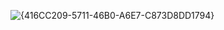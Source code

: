 ![{416CC209-5711-46B0-A6E7-C873D8DD1794}](https://github.com/user-attachments/assets/eb440040-80a6-44b2-b0e0-39b03de6e8d6)
